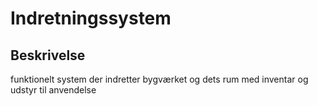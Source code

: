 # Indretningssystem

## Beskrivelse

funktionelt system der indretter bygværket og dets rum med
inventar og udstyr til anvendelse
